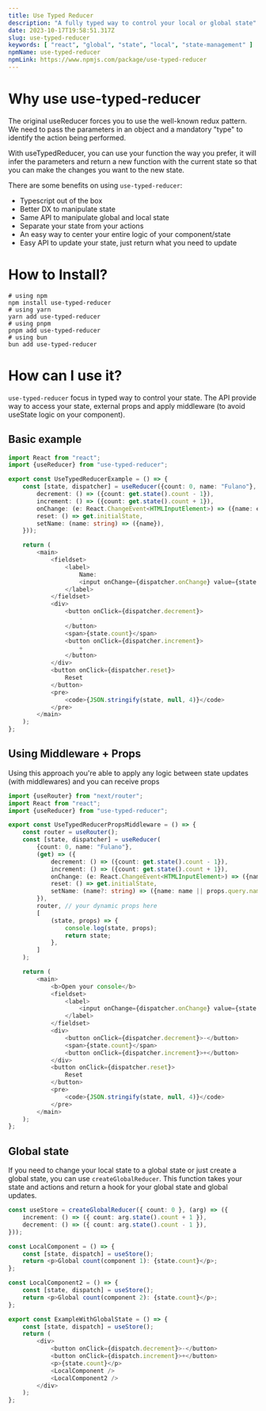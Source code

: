 ```yaml
---
title: Use Typed Reducer
description: "A fully typed way to control your local or global state"
date: 2023-10-17T19:58:51.317Z
slug: use-typed-reducer
keywords: [ "react", "global", "state", "local", "state-management" ]
npmName: use-typed-reducer
npmLink: https://www.npmjs.com/package/use-typed-reducer
---
```


# Why use use-typed-reducer

The original useReducer forces you to use the well-known redux pattern. We need to pass the parameters in an object and
a mandatory "type" to identify the action being performed.

With useTypedReducer, you can use your function the way you prefer, it will infer the parameters and return a new
function with the current state so that you can make the changes you want to the new state.

There are some benefits on using `use-typed-reducer`:

- Typescript out of the box
- Better DX to manipulate state
- Same API to manipulate global and local state
- Separate your state from your actions
- An easy way to center your entire logic of your component/state
- Easy API to update your state, just return what you need to update

# How to Install?

```shell
# using npm
npm install use-typed-reducer
# using yarn
yarn add use-typed-reducer
# using pnpm
pnpm add use-typed-reducer
# using bun
bun add use-typed-reducer
```

# How can I use it?

`use-typed-reducer` focus in typed way to control your state. The API provide way to access your state, external props
and apply middleware (to avoid useState logic on your component).

## Basic example

```typescript jsx
import React from "react";
import {useReducer} from "use-typed-reducer";

export const UseTypedReducerExample = () => {
    const [state, dispatcher] = useReducer({count: 0, name: "Fulano"}, (get) => ({
        decrement: () => ({count: get.state().count - 1}),
        increment: () => ({count: get.state().count + 1}),
        onChange: (e: React.ChangeEvent<HTMLInputElement>) => ({name: e.target.value}),
        reset: () => get.initialState,
        setName: (name: string) => ({name}),
    }));

    return (
        <main>
            <fieldset>
                <label>
                    Name:
                    <input onChange={dispatcher.onChange} value={state.name}/>
                </label>
            </fieldset>
            <div>
                <button onClick={dispatcher.decrement}>
                    -
                </button>
                <span>{state.count}</span>
                <button onClick={dispatcher.increment}>
                    +
                </button>
            </div>
            <button onClick={dispatcher.reset}>
                Reset
            </button>
            <pre>
                <code>{JSON.stringify(state, null, 4)}</code>
            </pre>
        </main>
    );
};
```

<UseTypedReducerExample />

## Using Middleware + Props

Using this approach you're able to apply any logic between state updates (with middlewares) and you can receive props

```typescript jsx
import {useRouter} from "next/router";
import React from "react";
import {useReducer} from "use-typed-reducer";

export const UseTypedReducerPropsMiddleware = () => {
    const router = useRouter();
    const [state, dispatcher] = useReducer(
        {count: 0, name: "Fulano"},
        (get) => ({
            decrement: () => ({count: get.state().count - 1}),
            increment: () => ({count: get.state().count + 1}),
            onChange: (e: React.ChangeEvent<HTMLInputElement>) => ({name: e.target.value}),
            reset: () => get.initialState,
            setName: (name?: string) => ({name: name || props.query.name}),
        }),
        router, // your dynamic props here
        [
            (state, props) => {
                console.log(state, props);
                return state;
            },
        ]
    );

    return (
        <main>
            <b>Open your console</b>
            <fieldset>
                <label>
                    <input onChange={dispatcher.onChange} value={state.name}/>
                </label>
            </fieldset>
            <div>
                <button onClick={dispatcher.decrement}>-</button>
                <span>{state.count}</span>
                <button onClick={dispatcher.increment}>+</button>
            </div>
            <button onClick={dispatcher.reset}>
                Reset
            </button>
            <pre>
                <code>{JSON.stringify(state, null, 4)}</code>
            </pre>
        </main>
    );
};
```

<UseTypedReducerPropsMiddleware />

## Global state

If you need to change your local state to a global state or just create a global state, you can use `createGlobalReducer`. This function takes your state and actions and return a hook for your global state and global updates.

```typescript jsx
const useStore = createGlobalReducer({ count: 0 }, (arg) => ({
    increment: () => ({ count: arg.state().count + 1 }),
    decrement: () => ({ count: arg.state().count - 1 }),
}));

const LocalComponent = () => {
    const [state, dispatch] = useStore();
    return <p>Global count(component 1): {state.count}</p>;
};

const LocalComponent2 = () => {
    const [state, dispatch] = useStore();
    return <p>Global count(component 2): {state.count}</p>;
};

export const ExampleWithGlobalState = () => {
    const [state, dispatch] = useStore();
    return (
        <div>
            <button onClick={dispatch.decrement}>-</button>
            <button onClick={dispatch.increment}>+</button>
            <p>{state.count}</p>
            <LocalComponent />
            <LocalComponent2 />
        </div>
    );
};
```

<ExampleWithGlobalState />
